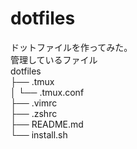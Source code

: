 dotfiles
===============
ドットファイルを作ってみた。  
管理しているファイル  
dotfiles  
├── .tmux  
│      └── .tmux.conf  
├── .vimrc   
├── .zshrc   
├── README.md   
└── install.sh

